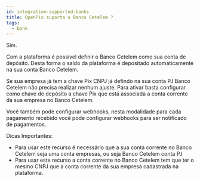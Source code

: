 ```yaml
---
id: integration-supported-banks
title: OpenPix suporta o Banco Cetelem ?
tags:
  - bank
---
```


Sim.

Com a plataforma é possível definir o Banco Cetelem como sua conta de depósito. Desta forma o saldo da plataforma é depositado automaticamente na sua conta Banco Cetelem.

Se sua empresa já tem a chave Pix CNPJ já defindo na sua conta PJ Banco Cetelem não precisa realizar nenhum ajuste. Para ativar basta configurar como chave de depósito a chave Pix que está associada a conta corrente da sua empresa no Banco Cetelem.

Você também pode configurar webhooks, nesta modalidade para cada pagamento recebido você pode configurar webhooks para ser notificado de pagamentos.

Dicas Importantes:

- Para usar este recurso é necessário que a sua conta corrente no Banco Cetelem seja uma conta empresas, ou seja Banco Cetelem conta PJ
- Para usar este recurso a conta corrente no Banco Cetelem tem que ter o mesmo CNPJ que a conta corrente da sua empresa cadastrada na plataforma.
